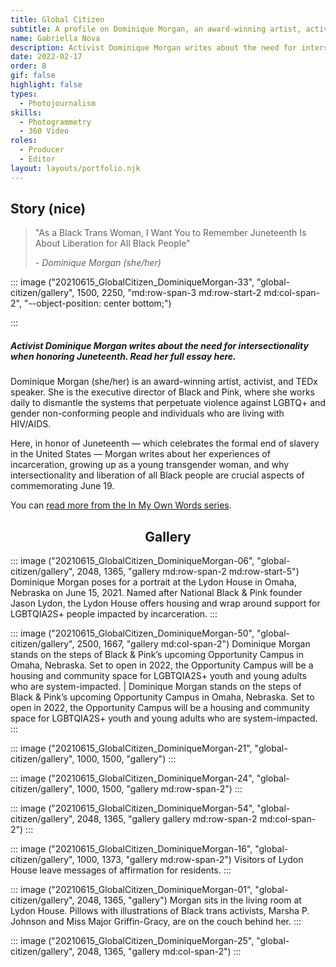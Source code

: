 ```yaml
---
title: Global Citizen
subtitle: A profile on Dominique Morgan, an award-winning artist, activist, and TEDx speaker. 
name: Gabriella Nova
description: Activist Dominique Morgan writes about the need for intersectionality when honoring Juneteenth.
date: 2022-02-17
order: 8
gif: false
highlight: false
types:
  - Photojournalism
skills:
  - Photogrammetry
  - 360 Video
roles:
  - Producer
  - Editor
layout: layouts/portfolio.njk
---
```


<copy-wrap class="grid-center sm:grid-center md:col-start-3 md:col-end-6">

## Story (nice)

</copy-wrap>

<copy-wrap class="grid-center sm:grid-center md:col-start-3 md:col-end-6 border-l-4 pl-4 p-2">

> "As a Black Trans Woman, I Want You to Remember Juneteenth Is About Liberation for All Black People" 
>
> <cite class="font-work-sans">- Dominique Morgan (she/her)</cite>

</copy-wrap>

::: image ("20210615_GlobalCitizen_DominiqueMorgan-33", "global-citizen/gallery", 1500, 2250, "md:row-span-3 md:row-start-2 md:col-span-2", "--object-position: center bottom;") 

:::

<copy-wrap class="grid-center sm:grid-center md:col-start-3 md:col-end-6 pb-16">

##### Activist Dominique Morgan writes about the need for intersectionality when honoring Juneteenth. Read her full essay here. 

Dominique Morgan (she/her) is an award-winning artist, activist, and TEDx speaker. She is the executive director of Black and Pink, where she works daily to dismantle the systems that perpetuate violence against LGBTQ+ and gender non-conforming people and individuals who are living with HIV/AIDS. 

Here, in honor of Juneteenth — which celebrates the formal end of slavery in the United States — Morgan writes about her experiences of incarceration, growing up as a young transgender woman, and why intersectionality and liberation of all Black people are crucial aspects of commemorating June 19.

You can <a href="https://www.globalcitizen.org/en/content/dominique-morgan-juneteenth-pride-in-my-own-words/" target="_blank">read more from the In My Own Words series</a>.

</copy-wrap>

<copy-wrap class="grid-center sm:grid-center md:grid-center" align="center">

## Gallery

</copy-wrap>

::: image ("20210615_GlobalCitizen_DominiqueMorgan-06", "global-citizen/gallery", 2048, 1365, "gallery md:row-span-2 md:row-start-5")
Dominique Morgan poses for a portrait at the Lydon House in Omaha, Nebraska on June 15, 2021. Named after National Black & Pink founder Jason Lydon, the Lydon House offers housing and wrap around support for LGBTQIA2S+ people impacted by incarceration.
:::

::: image ("20210615_GlobalCitizen_DominiqueMorgan-50", "global-citizen/gallery", 2500, 1667, "gallery md:col-span-2")
Dominique Morgan stands on the steps of Black & Pink’s upcoming Opportunity Campus in Omaha, Nebraska. Set to open in 2022, the Opportunity Campus will be a housing and community space for LGBTQIA2S+ youth and young adults who are system-impacted. | Dominique Morgan stands on the steps of Black & Pink’s upcoming Opportunity Campus in Omaha, Nebraska. Set to open in 2022, the Opportunity Campus will be a housing and community space for LGBTQIA2S+ youth and young adults who are system-impacted.
:::

::: image ("20210615_GlobalCitizen_DominiqueMorgan-21", "global-citizen/gallery", 1000, 1500, "gallery") 
:::

::: image ("20210615_GlobalCitizen_DominiqueMorgan-24", "global-citizen/gallery", 1000, 1500, "gallery md:row-span-2") 
:::

::: image ("20210615_GlobalCitizen_DominiqueMorgan-54", "global-citizen/gallery", 2048, 1365, "gallery gallery md:row-span-2 md:col-span-2") 
:::

::: image ("20210615_GlobalCitizen_DominiqueMorgan-16", "global-citizen/gallery", 1000, 1373, "gallery md:row-span-2")
Visitors of Lydon House leave messages of affirmation for residents.
:::

::: image ("20210615_GlobalCitizen_DominiqueMorgan-01", "global-citizen/gallery", 2048, 1365, "gallery") 
Morgan sits in the living room at Lydon House. Pillows with illustrations of Black trans activists, Marsha P. Johnson and Miss Major Griffin-Gracy, are on the couch behind her.
:::

::: image ("20210615_GlobalCitizen_DominiqueMorgan-25", "global-citizen/gallery", 2048, 1365, "gallery  md:col-span-2") 
:::